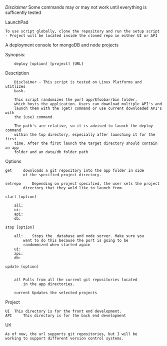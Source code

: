 *Disclaimer*
Some commands may or may not work until everything is sufficently tested

LaunchPad

~~~~~~~~~~~~~~~~~~~~~~~~~~~~~~~~~~~~~~~~~~~~~~~~~~~~~~~~~~~~~~~~~~~~~~~~~~~~~~
To use script globally, clone the repository and run the setup script
- Project will be located inside the cloned repo in either UI or API
~~~~~~~~~~~~~~~~~~~~~~~~~~~~~~~~~~~~~~~~~~~~~~~~~~~~~~~~~~~~~~~~~~~~~~~~~~~~~~

A deployment console for mongoDB and node projects


Synopsis:	

		deploy [option] [project] [URL]


Description

		Disclaimer - This script is tested on Linux Platforms and utitlizes
		bash.

		This script randomizes the port app/$foobar/bin folder, 
		which hosts the application. Users can download multiple API's and
		launch them with the (get) command or use current downloaded API's with
		the (use) command.

		The path's are relative, so it is advised to launch the deploy command
		within the top directory, especially after launching it for the first
		time. After the first launch the target directory should contain an app
		folder and an data/db folder path

Options

	get		downloads a git repository into the app folder in side 
			of the specified project directory. 

	setrepo		Depending on project specified, the user sets the project
			directory that they wold like to launch from. 

	start [option]

		all:
		ui:
		api:
		db:

	stop [option]

		all: 	Stops the  database and node server. Make sure you 
			want to do this because the port is going to be 
			randommized when started again
		ui:
		api:
		db:
        
    update [option]
    

       	all	Pulls from all the current git repositories located 
       		in the app directories.

       	current Updates the selected projects

Project

	UI 	This directory is for the front end development.
	API 	This directory is for the back end development

Url

	As of now, the url supports git repositories, but I will be 
	working to support different version control systems. 
